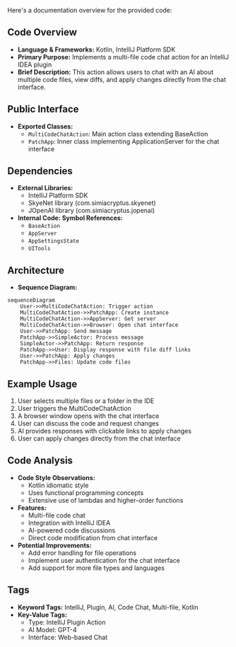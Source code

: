 Here's a documentation overview for the provided code:

## Code Overview
- **Language & Frameworks:** Kotlin, IntelliJ Platform SDK
- **Primary Purpose:** Implements a multi-file code chat action for an IntelliJ IDEA plugin
- **Brief Description:** This action allows users to chat with an AI about multiple code files, view diffs, and apply changes directly from the chat interface.

## Public Interface
- **Exported Classes:**
  - `MultiCodeChatAction`: Main action class extending BaseAction
  - `PatchApp`: Inner class implementing ApplicationServer for the chat interface

## Dependencies
- **External Libraries:**
  - IntelliJ Platform SDK
  - SkyeNet library (com.simiacryptus.skyenet)
  - JOpenAI library (com.simiacryptus.jopenai)
- **Internal Code: Symbol References:**
  - `BaseAction`
  - `AppServer`
  - `AppSettingsState`
  - `UITools`

## Architecture
- **Sequence Diagram:**
```mermaid
sequenceDiagram
    User->>MultiCodeChatAction: Trigger action
    MultiCodeChatAction->>PatchApp: Create instance
    MultiCodeChatAction->>AppServer: Get server
    MultiCodeChatAction->>Browser: Open chat interface
    User->>PatchApp: Send message
    PatchApp->>SimpleActor: Process message
    SimpleActor->>PatchApp: Return response
    PatchApp->>User: Display response with file diff links
    User->>PatchApp: Apply changes
    PatchApp->>Files: Update code files
```

## Example Usage
1. User selects multiple files or a folder in the IDE
2. User triggers the MultiCodeChatAction
3. A browser window opens with the chat interface
4. User can discuss the code and request changes
5. AI provides responses with clickable links to apply changes
6. User can apply changes directly from the chat interface

## Code Analysis
- **Code Style Observations:** 
  - Kotlin idiomatic style
  - Uses functional programming concepts
  - Extensive use of lambdas and higher-order functions
- **Features:**
  - Multi-file code chat
  - Integration with IntelliJ IDEA
  - AI-powered code discussions
  - Direct code modification from chat interface
- **Potential Improvements:**
  - Add error handling for file operations
  - Implement user authentication for the chat interface
  - Add support for more file types and languages

## Tags
- **Keyword Tags:** IntelliJ, Plugin, AI, Code Chat, Multi-file, Kotlin
- **Key-Value Tags:**
  - Type: IntelliJ Plugin Action
  - AI Model: GPT-4
  - Interface: Web-based Chat